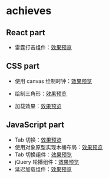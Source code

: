 # achieves

## React part

* 雷霆打击组件：[效果预览](zhued.gitee.io/achieves/react/lightning-count.html)

## CSS part

* 使用 canvas 绘制时钟：[效果预览](zhued.gitee.io/achieves/css/canvas-clock.html)

* 绘制三角形：[效果预览](zhued.gitee.io/achieves/css/triangle.html)
* 加载效果：[效果预览](zhued.gitee.io/achieves/css/css3-loading.html)

## JavaScript part

* Tab 切换：[效果预览](zhued.gitee.io/achieves/javascript/tab-switch.html)
* 使用对象原型实现木桶布局：[效果预览](zhued.gitee.io/achieves/javascript/barrellayout-oop.html)
* Tab 切换组件：[效果预览](zhued.gitee.io/achieves/javascript/tab-component.html)
* jQuery 轮播组件：[效果预览](zhued.gitee.io/achieves/javascript/roll-carousel.html)
* 延迟加载组件：[效果预览](zhued.gitee.io/achieves/javascript/delay-loading.html)
